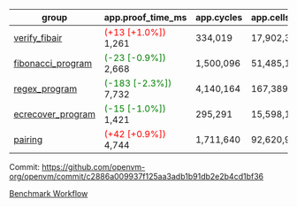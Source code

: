 | group | app.proof_time_ms | app.cycles | app.cells_used | leaf.proof_time_ms | leaf.cycles | leaf.cells_used |
| -- | -- | -- | -- | -- | -- | -- |
| [verify_fibair](https://github.com/openvm-org/openvm/blob/benchmark-results/benchmarks-pr/1474/verify_fibair-c2886a009937f125aa3adb1b91db2e2b4cd1bf36.md) |<span style='color: red'>(+13 [+1.0%])</span> 1,261 |  334,019 |  17,902,300 |- | - | - |
| [fibonacci_program](https://github.com/openvm-org/openvm/blob/benchmark-results/benchmarks-pr/1474/fibonacci-c2886a009937f125aa3adb1b91db2e2b4cd1bf36.md) |<span style='color: green'>(-23 [-0.9%])</span> 2,668 |  1,500,096 |  51,485,167 |- | - | - |
| [regex_program](https://github.com/openvm-org/openvm/blob/benchmark-results/benchmarks-pr/1474/regex-c2886a009937f125aa3adb1b91db2e2b4cd1bf36.md) |<span style='color: green'>(-183 [-2.3%])</span> 7,732 |  4,140,164 |  167,389,450 |- | - | - |
| [ecrecover_program](https://github.com/openvm-org/openvm/blob/benchmark-results/benchmarks-pr/1474/ecrecover-c2886a009937f125aa3adb1b91db2e2b4cd1bf36.md) |<span style='color: green'>(-15 [-1.0%])</span> 1,421 |  295,291 |  15,598,160 |- | - | - |
| [pairing](https://github.com/openvm-org/openvm/blob/benchmark-results/benchmarks-pr/1474/pairing-c2886a009937f125aa3adb1b91db2e2b4cd1bf36.md) |<span style='color: red'>(+42 [+0.9%])</span> 4,744 |  1,711,640 |  92,620,923 |- | - | - |


Commit: https://github.com/openvm-org/openvm/commit/c2886a009937f125aa3adb1b91db2e2b4cd1bf36

[Benchmark Workflow](https://github.com/openvm-org/openvm/actions/runs/13940627044)
